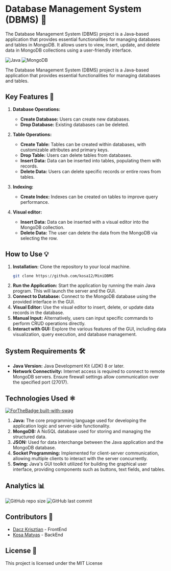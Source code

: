 # Database Management System (DBMS) 📂

The Database Management System (DBMS) project is a Java-based application that provides essential functionalities for managing databases and tables in MongoDB. It allows users to view, insert, update, and delete data in MongoDB collections using a user-friendly interface.


![Java](https://img.shields.io/badge/Java-ED8B00?style=for-the-badge&logo=openjdk&logoColor=white)
![MongoDB](https://img.shields.io/badge/MongoDB-4EA94B?style=for-the-badge&logo=mongodb&logoColor=white)

The Database Management System (DBMS) project is a Java-based application that provides essential functionalities for managing databases and tables. 

## Key Features 🔑

1. **Database Operations:**
   - **Create Database:** Users can create new databases.
   - **Drop Database:** Existing databases can be deleted.

2. **Table Operations:**
   - **Create Table:** Tables can be created within databases, with customizable attributes and primary keys.
   - **Drop Table:** Users can delete tables from databases.
   - **Insert Data:** Data can be inserted into tables, populating them with records.
   - **Delete Data:** Users can delete specific records or entire rows from tables.

3. **Indexing:**
   - **Create Index:** Indexes can be created on tables to improve query performance.
  
4.  **Visual editor:**
    - **Insert Data:** Data can be inserted with a visual editor into the MongoDB collection.
    - **Delete Data:** The user can delete the data from the MongoDB via selecting the row.
  
## How to Use 💡

1. **Installation:** Clone the repository to your local machine.
   ```bash
   git clone https://github.com/kosa12/MiniDBMS
   ```
3. **Run the Application:** Start the application by running the main Java program. This will launch the server and the GUI.
4. **Connect to Database:** Connect to the MongoDB database using the provided interface in the GUI.
5. **Visual Editor:** Use the visual editor to insert, delete, or update data records in the database.
6. **Manual Input:** Alternatively, users can input specific commands to perform CRUD operations directly.
7. **Interact with GUI:** Explore the various features of the GUI, including data visualization, query execution, and database management.

## System Requirements 🛠️
- **Java Version:** Java Development Kit (JDK) 8 or later.
- **Network Connectivity:** Internet access is required to connect to remote MongoDB servers. Ensure firewall settings allow communication over the specified port (27017).
  
## Technologies Used ⚛
[![ForTheBadge built-with-swag](http://ForTheBadge.com/images/badges/built-with-swag.svg)](https://GitHub.com/Naereen/)

1. **Java:** The core programming language used for developing the application logic and server-side functionality.
2. **MongoDB:** A NoSQL database used for storing and managing the structured data.
3. **JSON:** Used for data interchange between the Java application and the MongoDB database.
4. **Socket Programming:** Implemented for client-server communication, allowing multiple clients to interact with the server concurrently.
5. **Swing:** Java's GUI toolkit utilized for building the graphical user interface, providing components such as buttons, text fields, and tables.

## Analytics 📊
![GitHub repo size](https://img.shields.io/github/repo-size/kosa12/MiniDBMS?style=plastic)
![GitHub last commit](https://img.shields.io/github/last-commit/kosa12/MiniDBMS?=red&style=plastic)

## Contributors 🤝
- [Dacz Krisztian](https://github.com/dKriszti15) - FrontEnd
- [Kosa Matyas](https://github.com/kosa12) - BackEnd

## License 🎫

This project is licensed under the MIT License
